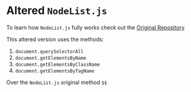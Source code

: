 # Altered `NodeList.js`

To learn how `NodeList.js` fully works check out the [Original Repository](https://github.com/eorroe/NodeList.js)

This altered version uses the methods:

1. `document.querySelectorAll`
2. `document.getElementsByName`
3. `document.getElementsByClassName`
4. `document.getElementsByTagName`

Over the `NodeList.js` original method `$$`

